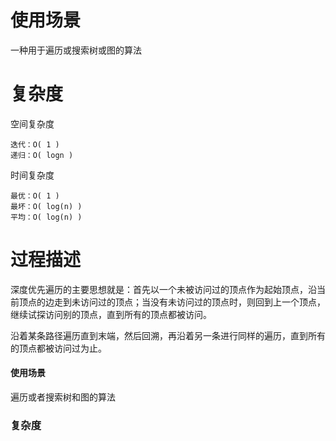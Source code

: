 # 使用场景

一种用于遍历或搜索树或图的算法

# 复杂度

空间复杂度

    迭代：O( 1 )
    递归：O( logn )

时间复杂度

    最优：O( 1 )
    最坏：O( log(n) )
    平均：O( log(n) )

# 过程描述

深度优先遍历的主要思想就是：首先以一个未被访问过的顶点作为起始顶点，沿当前顶点的边走到未访问过的顶点；当没有未访问过的顶点时，则回到上一个顶点，继续试探访问别的顶点，直到所有的顶点都被访问。

沿着某条路径遍历直到末端，然后回溯，再沿着另一条进行同样的遍历，直到所有的顶点都被访问过为止。
#### 使用场景
  遍历或者搜索树和图的算法
### 复杂度

